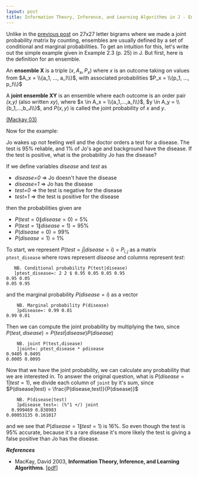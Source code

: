 ```yaml
---
layout: post
title: Information Theory, Inference, and Learning Algorithms in J - Ensembles
---
```


Unlike in the [previous post](/2015/01/28/mackay03-in-j-bigrams/) on 27x27
letter bigrams where we made a joint probability matrix by counting, ensembles
are usually defined by a set of conditional and marginal probabilities.  To get
an intuition for this, let's write out the simple example given in Example 2.3
(p. 25) in J.  But first, here is the definition for an ensemble.

An **ensemble X** is a triple $(x,A_x,P_x)$ where *x* is an outcome taking on
values from $A_x = \\{a_1, ..., a_I\\}$, with associated probabilities
$P_x = \\{p_1, ..., p_I\\}$

A **joint ensemble XY** is an ensemble where each outcome is an order pair
*(x,y)* (also written *xy*), where $x \in A_x = \\{a_1,...,a_I\\}$, $y \in A_y = \\{b_1,...,b_J\\}$, 
and $P(x,y)$ is called the joint probability of *x* and *y*.

[(Mackay 03)](http://www.inference.phy.cam.ac.uk/mackay/itila/)


Now for the example:

Jo wakes up not feeling well and the doctor orders a test for a
disease.  The test is 95% reliable, and 1% of Jo's age and background
have the disease.  If the test is positive, what is the probability
Jo has the disease?

If we define variables *disease* and *test* as

* *disease=0* =\> Jo doesn't have the disease
* *disease=1* =\> Jo has the disease
* *test=0* =\> the test is negative for the disease
* *test=1* =\> the test is positive for the disease

then the probabilities given are

* $P(test=0 \| disease=0) = 5\%$
* $P(test=1 \| disease=1) = 95\%$
* $P(disease=0) = 99\%$
* $P(disease=1) = 1\%$

To start, we represent $P(test=j|disease=i) = P_{i,j}$ as a matrix
`ptest_disease`  where rows represent *disease*  and columns represent
*test*:

       NB. Conditional probability P(test|disease)
       ]ptest_disease=: 2 2 $ 0.95 0.05 0.05 0.95
    0.95 0.05
    0.05 0.95

and the marginal probability  $P(disease=i)$  as a vector

        NB. Marginal probability P(disease)
        ]pdisease=: 0.99 0.01 
    0.99 0.01

Then we can compute the joint probability by multiplying the two,
since $P(test,disease) = P(test|disease) P(disease)$

        NB. joint P(test,disease)
        ]joint=: ptest_disease * pdisease 
    0.9405 0.0495
    0.0005 0.0095

Now that we have the joint probability, we can calculate any probability that
we are interested in.  To answer the original question, what is
$P(disease=1|test=1)$, we divide each column of `joint` by it's sum, since
$P(disease|test) =  \frac{P(disease,test)}{P(disease)}$

        NB. P(disease|test)
        ]pdisease_test=: (%"1 +/) joint
      0.999469 0.838983
    0.00053135 0.161017

and we see that  $P(disease=1\|test=1)$  is 16%.  So even though the test is
95% accurate, because it's a rare disease it's more likely the test is
giving a false positive than Jo has the disease.


<i><b>References</b></i>

* MacKay, David 2003, **Information Theory, Inference, and Learning Algorithms**. [[pdf](http://www.inference.phy.cam.ac.uk/itprnn/book.pdf)]
